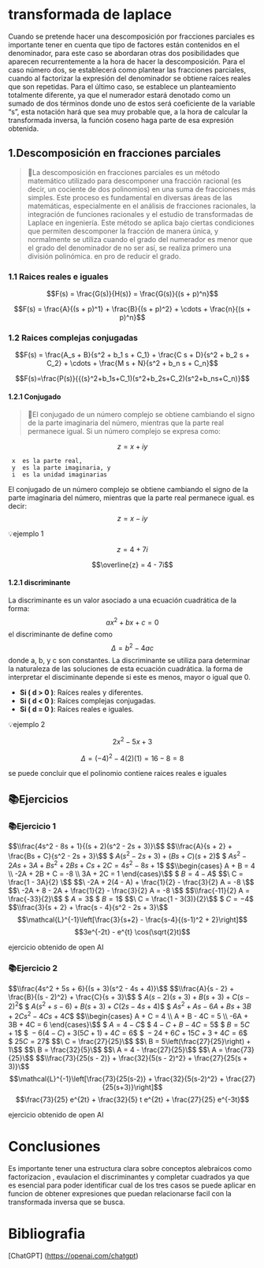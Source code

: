 # transformada de laplace 
Cuando se pretende hacer una descomposición por fracciones parciales es importante tener en cuenta que tipo de factores están contenidos en el denominador, para este caso se abordaran otras dos posibilidades que aparecen recurrentemente a la hora de hacer la descomposición. Para el caso número dos, se establecerá como plantear las fracciones parciales, cuando al factorizar la expresión del denominador se obtiene raíces reales que son repetidas. Para el último caso, se establece un planteamiento totalmente diferente, ya que el numerador estará denotado como un sumado de dos términos donde uno de estos será coeficiente de la variable “s”, esta notación hará que sea muy probable que, a la hora de calcular la transformada inversa, la función coseno haga parte de esa expresión obtenida.
## 1.Descomposición en fracciones parciales 
>🔑La descomposición en fracciones parciales es un método matemático utilizado para descomponer una fracción racional (es decir, un cociente de dos polinomios) en una suma de fracciones más simples. Este proceso es fundamental en diversas áreas de las matemáticas, especialmente en el análisis de fracciones racionales, la integración de funciones racionales y el estudio de transformadas de Laplace en ingeniería. Este método se aplica bajo ciertas condiciones que permiten descomponer la fracción de manera única, y normalmente se utiliza cuando el grado del numerador es menor que el grado del denominador de no ser así, se realiza primero una división polinómica. en pro de reducir el grado.
### 1.1 Raices reales e iguales
$$F(s) = \frac{G(s)}{H(s)} = \frac{G(s)}{(s + p)^n}$$

$$F(s) = \frac{A}{(s + p)^1} + \frac{B}{(s + p)^2} + \cdots + \frac{n}{(s + p)^n}$$


### 1.2 Raices complejas conjugadas

$$F(s) = \frac{A_s + B}{s^2 + b_1 s + C_1} + \frac{C s + D}{s^2 + b_2 s + C_2} + \cdots + \frac{M s + N}{s^2 + b_n s + C_n}$$

$$F(s)=\frac{P(s)}{{(s}^2+b_1s+C_1)(s^2+b_2s+C_2)(s^2+b_ns+C_n)}$$

#### 1.2.1 Conjugado
>🔑El conjugado de un número complejo se obtiene cambiando el signo de la parte imaginaria del número, mientras que la parte real permanece igual. Si un número complejo se expresa como:

$$z = x + iy$$

     x  es la parte real,
     y  es la parte imaginaria, y
     i  es la unidad imaginarias
El conjugado de un número complejo se obtiene cambiando el signo de la parte imaginaria del número, mientras que la parte real permanece igual. es decir:
$$z = x - iy$$
 
 💡ejemplo 1

$$z = 4 + 7i$$

$$\overline{z} = 4 - 7i$$

#### 1.2.1 discriminante
La discriminante es un valor asociado a una ecuación cuadrática de la forma:
$$ax^2 + bx + c = 0$$
el discriminante de define como $$\Delta = b^2 - 4ac$$ donde a, b, y c son constantes. La discriminante se utiliza para determinar la naturaleza de las soluciones de esta ecuación cuadrática. la forma de interpretar el disciminante depende si este es menos, mayor o igual que 0.

- **Si \( d > 0 \)**: Raíces reales y diferentes.
- **Si \( d < 0 \)**: Raíces complejas conjugadas.
- **Si \( d = 0 \)**: Raíces reales e iguales.
  
 💡ejemplo 2

$$2x^2 - 5x + 3$$

$$\Delta = (-4)^2 - 4(2)(1) = 16 - 8 = 8$$

 se puede concluir que el polinomio contiene raices reales e iguales
## 📚Ejercicios
### 📚Ejercicio 1
$$\\frac{4s^2 - 8s + 1}{(s + 2)(s^2 - 2s + 3)}\$$
$$\\frac{A}{s + 2} + \frac{Bs + C}{s^2 - 2s + 3}\$$
$$\ A(s^2 - 2s + 3) + (Bs + C)(s + 2)\$$
$$\ As^2 - 2As + 3A + Bs^2 + 2Bs + Cs + 2C = 4s^2 - 8s + 1\$$
$$\\begin{cases}
A + B = 4 \\
-2A + 2B + C = -8 \\
3A + 2C = 1
\end{cases}\$$
$$\ B = 4 - A \$$
$$\ C = \frac{1 - 3A}{2} \$$
$$\ -2A + 2(4 - A) + \frac{1}{2} - \frac{3}{2} A = -8 \$$
$$\ -2A + 8 - 2A + \frac{1}{2} - \frac{3}{2} A = -8 \$$
$$\\frac{-11}{2} A = \frac{-33}{2}\$$
$$\ A = 3\$$
$$\ B = 1\$$
$$\ C = \frac{1 - 3(3)}{2}\$$
$$\ C = -4\$$
$$\\frac{3}{s + 2} + \frac{s - 4}{s^2 - 2s + 3}\$$
$$\mathcal{L}^{-1}\left[\frac{3}{s+2} - \frac{s-4}{(s-1)^2 + 2}\right]$$
$$3e^{-2t} - e^{t} \cos(\sqrt{2}t)$$

ejercicio obtenido de open AI

### 📚Ejercicio 2

$$\\frac{4s^2 + 5s + 6}{(s + 3)(s^2 - 4s + 4)}\$$
$$\\frac{A}{s - 2} + \frac{B}{(s - 2)^2} + \frac{C}{s + 3}\$$
$$\ A(s - 2)(s + 3) + B(s + 3) + C(s - 2)^2\$$
$$\ A(s^2 + s - 6) + B(s + 3) + C(2s - 4s + 4)\$$
$$\ As^2 + As - 6A + Bs + 3B + 2Cs^2 - 4Cs + 4C\$$
$$\\begin{cases}
A + C = 4 \\
A + B - 4C = 5 \\
-6A + 3B + 4C = 6
\end{cases}\$$
$$\ A = 4 - C\$$
$$\ 4 - C + B - 4C = 5\$$
$$\ B = 5C + 1\$$
$$\ -6(4 - C) + 3(5C + 1) + 4C = 6\$$
$$\ -24 + 6C + 15C + 3 + 4C = 6\$$
$$\ 25C = 27\$$
$$\ C = \frac{27}{25}\$$
$$\ B = 5\left(\frac{27}{25}\right) + 1\$$
$$\ B = \frac{32}{5}\$$
$$\ A = 4 - \frac{27}{25}\$$
$$\ A = \frac{73}{25}\$$
$$\\frac{73}{25(s - 2)} + \frac{32}{5(s - 2)^2} + \frac{27}{25(s + 3)}\$$
$$\mathcal{L}^{-1}\left[\frac{73}{25(s-2)} + \frac{32}{5(s-2)^2} + \frac{27}{25(s+3)}\right]$$
$$\frac{73}{25} e^{2t} + \frac{32}{5} t e^{2t} + \frac{27}{25} e^{-3t}$$

ejercicio obtenido de open AI

# Conclusiones
Es importante tener una estructura clara sobre conceptos alebraicos como factorizacion , evaulacion el discriminantes y  completar cuadrados ya que es esencial para poder identificar cual de los tres casos se puede aplicar en funcion de obtener expresiones que puedan relacionarse facil con la transformada inversa que se busca.
# Bibliografia
[ChatGPT] (https://openai.com/chatgpt)

